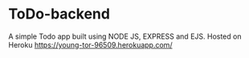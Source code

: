 # ToDo-backend
A simple Todo app built using NODE JS, EXPRESS and EJS.
Hosted on Heroku
https://young-tor-96509.herokuapp.com/ 
